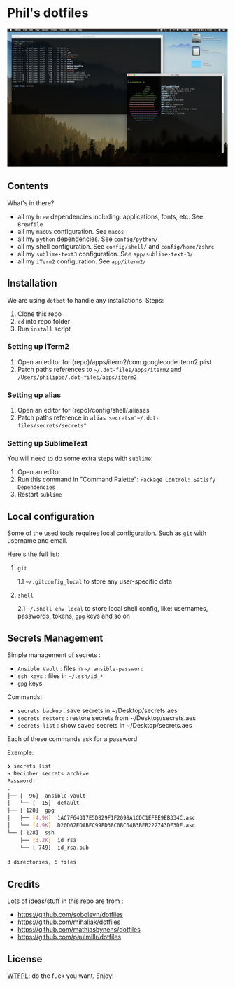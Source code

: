 # Phil's dotfiles

![my dotfiles](media/Screenshot.png)

## Contents

What's in there?

- all my `brew` dependencies including: applications, fonts, etc. See `Brewfile`
- all my `macOS` configuration. See `macos`
- all my `python` dependencies. See `config/python/`
- all my shell configuration. See `config/shell/` and `config/home/zshrc`
- all my `sublime-text3` configuration. See `app/sublime-text-3/`
- all my `iTerm2` configuration. See `app/iterm2/`

## Installation

We are using `dotbot` to handle any installations. Steps:

1. Clone this repo
2. `cd` into repo folder
3. Run `install` script

### Setting up iTerm2

1. Open an editor for (repo)/apps/iterm2/com.googlecode.iterm2.plist
2. Patch paths references to `~/.dot-files/apps/iterm2` and `/Users/philippe/.dot-files/apps/iterm2`

### Setting up alias

1. Open an editor for (repo)/config/shell/.aliases
2. Patch paths reference in `alias secrets="~/.dot-files/secrets/secrets"`

### Setting up SublimeText

You will need to do some extra steps with `sublime`:
1. Open an editor
2. Run this command in "Command Palette": `Package Control: Satisfy Dependencies`
3. Restart `sublime`

## Local configuration

Some of the used tools requires local configuration. Such as `git` with username and email.

Here's the full list:

1. `git`

    1.1 `~/.gitconfig_local` to store any user-specific data

2. `shell`

    2.1 `~/.shell_env_local` to store local shell config, like: usernames, passwords, tokens, `gpg` keys and so on

## Secrets Management

Simple management of secrets :

* `Ansible Vault` : files in `~/.ansible-password`
* `ssh keys` : files in `~/.ssh/id_*`
* `gpg` keys

Commands:

* `secrets backup` : save secrets in ~/Desktop/secrets.aes
* `secrets restore` : restore secrets from ~/Desktop/secrets.aes
* `secrets list` : show saved secrets in ~/Desktop/secrets.aes

Each of these commands ask for a password.

Exemple:

```bash
❯ secrets list
➜ Decipher secrets archive
Password:
.
├── [  96]  ansible-vault
│   └── [  15]  default
├── [ 128]  gpg
│   ├── [4.9K]  1AC7F64317E5D829F1F2098A1CDC1EFEE9EB334C.asc
│   └── [4.9K]  D20D02EDABEC99FD38C0BC04B3BFB222743DF3DF.asc
└── [ 128]  ssh
    ├── [3.2K]  id_rsa
    └── [ 749]  id_rsa.pub

3 directories, 6 files
```


## Credits

Lots of ideas/stuff in this repo are from :

* https://github.com/sobolevn/dotfiles
* https://github.com/mihaliak/dotfiles
* https://github.com/mathiasbynens/dotfiles
* https://github.com/paulmillr/dotfiles

## License

[WTFPL](https://en.wikipedia.org/wiki/WTFPL): do the fuck you want. Enjoy!
